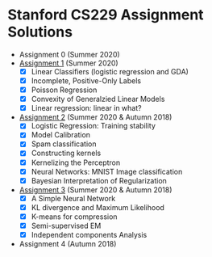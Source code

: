 # Stanford CS229 Assignment Solutions

- Assignment 0 (Summer 2020)
- [Assignment 1](./ps1/ps1.ipynb) (Summer 2020)
    - [x] Linear Classifiers (logistic regression and GDA)
    - [x] Incomplete, Positive-Only Labels
    - [x] Poisson Regression
    - [x] Convexity of Generalzied Linear Models
    - [x] Linear regression: linear in what?
- [Assignment 2](./ps2/ps2.ipynb) (Summer 2020 & Autumn 2018)
    - [x] Logistic Regression: Training stability
    - [x] Model Calibration
    - [x] Spam classification
    - [x] Constructing kernels
    - [x] Kernelizing the Perceptron
    - [x] Neural Networks: MNIST Image classification
    - [x] Bayesian Interpretation of Regularization
- [Assignment 3](./ps3/ps3.ipynb) (Summer 2020 & Autumn 2018)
    - [x] A Simple Neural Network
    - [x] KL divergence and Maximum Likelihood
    - [x] K-means for compression
    - [x] Semi-supervised EM
    - [x] Independent components Analysis
- Assignment 4 (Autumn 2018)